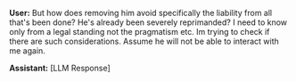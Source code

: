 **User:**
But how does removing him avoid specifically the liability from all that's been done? He's already been severely reprimanded? I need to know only from a legal standing not the pragmatism etc. Im trying to check if there are such considerations. Assume he will not be able to interact with me again.

**Assistant:**
[LLM Response]

